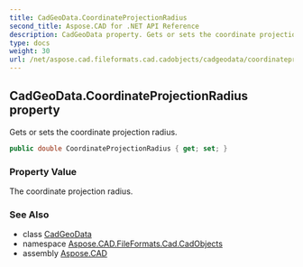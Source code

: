 ```yaml
---
title: CadGeoData.CoordinateProjectionRadius
second_title: Aspose.CAD for .NET API Reference
description: CadGeoData property. Gets or sets the coordinate projection radius
type: docs
weight: 30
url: /net/aspose.cad.fileformats.cad.cadobjects/cadgeodata/coordinateprojectionradius/
---
```

## CadGeoData.CoordinateProjectionRadius property

Gets or sets the coordinate projection radius.

```csharp
public double CoordinateProjectionRadius { get; set; }
```

### Property Value

The coordinate projection radius.

### See Also

* class [CadGeoData](../)
* namespace [Aspose.CAD.FileFormats.Cad.CadObjects](../../cadgeodata/)
* assembly [Aspose.CAD](../../../)


